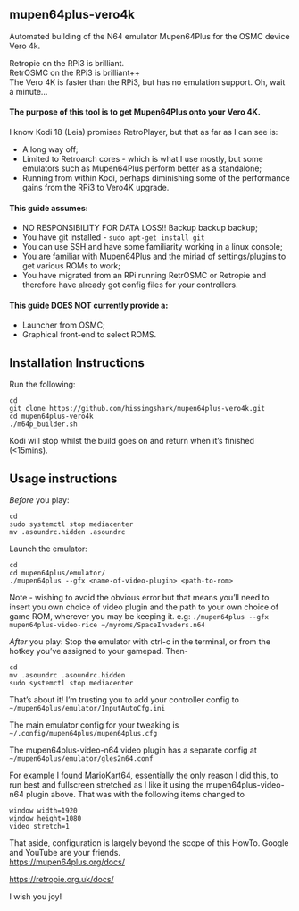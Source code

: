 

## mupen64plus-vero4k
Automated building of the N64 emulator Mupen64Plus for the OSMC device Vero 4k.

Retropie on the RPi3 is brilliant.  
RetrOSMC on the RPi3 is brilliant++  
The Vero 4K is faster than the RPi3, but has no emulation support. Oh, wait a minute…

#### The purpose of this tool is to get Mupen64Plus onto your Vero 4K.
I know Kodi 18 (Leia) promises RetroPlayer, but that as far as I can see is:

* A long way off;
* Limited to Retroarch cores - which is what I use mostly, but some emulators such as Mupen64Plus perform better as a standalone;
* Running from within Kodi, perhaps diminishing some of the performance gains from the RPi3 to Vero4K upgrade.

#### This guide assumes:

* NO RESPONSIBILITY FOR DATA LOSS!! Backup backup backup;
* You have git installed - `sudo apt-get install git`
* You can use SSH and have some familiarity working in a linux console;
* You are familiar with Mupen64Plus and the miriad of settings/plugins to get various ROMs to work;
* You have migrated from an RPi running RetrOSMC or Retropie and therefore have already got config files for your controllers.

#### This guide DOES NOT currently provide a:
* Launcher from OSMC;
* Graphical front-end to select ROMS.

## Installation Instructions
Run the following:
```
cd
git clone https://github.com/hissingshark/mupen64plus-vero4k.git
cd mupen64plus-vero4k
./m64p_builder.sh
```

Kodi will stop whilst the build goes on and return when it’s finished (<15mins).

## Usage instructions
*Before* you play:
```
cd
sudo systemctl stop mediacenter
mv .asoundrc.hidden .asoundrc
```

Launch the emulator:
```
cd
cd mupen64plus/emulator/
./mupen64plus --gfx <name-of-video-plugin> <path-to-rom>
```

Note - wishing to avoid the obvious error but that means you’ll need to insert you own choice of video plugin and the path to your own choice of game ROM, wherever you may be keeping it. e.g:
`./mupen64plus --gfx mupen64plus-video-rice ~/myroms/SpaceInvaders.n64`

*After* you play:
Stop the emulator with ctrl-c in the terminal, or from the hotkey you’ve assigned to your gamepad. Then-
```
cd
mv .asoundrc .asoundrc.hidden
sudo systemctl stop mediacenter
```

That’s about it!
I’m trusting you to add your controller config to
 `~/mupen64plus/emulator/InputAutoCfg.ini`
 
The main emulator config for your tweaking is
`~/.config/mupen64plus/mupen64plus.cfg`

The mupen64plus-video-n64 video plugin has a separate config at
`~/mupen64plus/emulator/gles2n64.conf`

For example I found MarioKart64, essentially the only reason I did this, to run best and fullscreen stretched as I like it using the mupen64plus-video-n64 plugin above. That was with the following items changed to
```
window width=1920
window height=1080
video stretch=1
```

That aside, configuration is largely beyond the scope of this HowTo.
Google and YouTube are your friends.  
https://mupen64plus.org/docs/

https://retropie.org.uk/docs/

I wish you joy!

